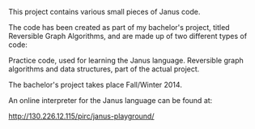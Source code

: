 This project contains various small pieces of Janus code.

The code has been created as part of my bachelor's project, titled
Reversible Graph Algorithms, and are made up of two different types of code:

Practice code, used for learning the Janus language.
Reversible graph algorithms and data structures, part of the actual project.

The bachelor's project takes place Fall/Winter 2014.

An online interpreter for the Janus language can be found at:

http://130.226.12.115/pirc/janus-playground/
